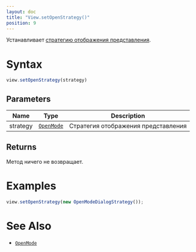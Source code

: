 ```yaml
---
layout: doc
title: "View.setOpenStrategy()"
position: 9
---
```


Устанавливает [стратегию отображения представления](../LinkView/OpenMode/).

# Syntax

```js
view.setOpenStrategy(strategy)
```

## Parameters

|Name|Type|Description|
|----|----|-----------|
|strategy|[`OpenMode`](../LinkView/OpenMode/)|Стратегия отображения представления|

## Returns

Метод ничего не возвращает.

# Examples

```js
view.setOpenStrategy(new OpenModeDialogStrategy());
```

# See Also

* [`OpenMode`](../LinkView/OpenMode/)
